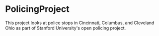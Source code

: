 # PolicingProject
This project looks at police stops in Cincinnati, Columbus, and Cleveland Ohio as part of Stanford University's open policing project.
